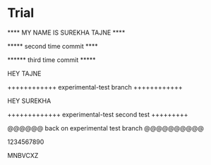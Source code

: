 Trial
=====

**** MY NAME IS SUREKHA TAJNE ****


***** second time commit ****


****** third time commit *****

HEY TAJNE


++++++++++++ experimental-test branch ++++++++++++

HEY SUREKHA

+++++++++++++ experimental-test second test +++++++++

@@@@@@ back on experimental test branch @@@@@@@@@@

1234567890

MNBVCXZ
